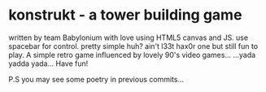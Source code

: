 # konstrukt - a tower building game
written by team Babylonium with love using HTML5 canvas and JS.
use spacebar for control.
pretty simple huh? ain't l33t hax0r one but still fun to play.
A simple retro game influenced by lovely 90's video games... 
...yada yadda yada...
Have fun!

P.S you may see some poetry in previous commits...
